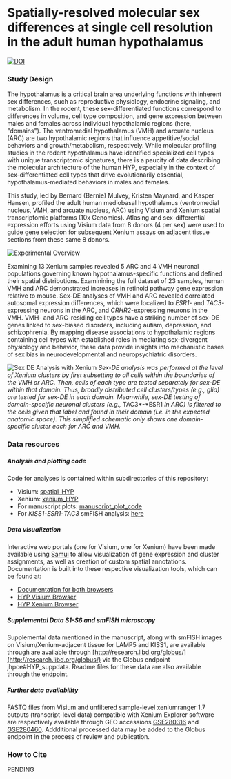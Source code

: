 # Spatially-resolved molecular sex differences at single cell resolution in the adult human hypothalamus

[![DOI](https://zenodo.org/badge/DOI/10.5281/zenodo.14285059.svg)](https://doi.org/10.5281/zenodo.14285059)

### Study Design
The hypothalamus is a critical brain area underlying functions with inherent sex differences, such as reproductive physiology, endocrine signaling, and metabolism. In the rodent, these sex-differentiated functions correspond to differences in volume, cell type composition, and gene expression between males and females across individual hypothalamic regions (here, "domains"). The ventromedial hypothalamus (VMH) and arcuate nucleus (ARC) are two hypothalamic regions that influence appetitive/social behaviors and growth/metabolism, respectively. While molecular profiling studies in the rodent hypothalamus have identified specialized cell types with unique transcriptomic signatures, there is a paucity of data describing the molecular architecture of the human HYP, especially in the context of sex-differentiated cell types that drive evolutionarily essential, hypothalamus-mediated behaviors in males and females. 

This study, led by Bernard (Bernie) Mulvey, Kristen Maynard, and Kasper Hansen, profiled the adult human mediobasal hypothalamus (ventromedial nucleus, VMH, and arcuate nucleus, ARC) using  Visium and Xenium spatial transcriptomic platforms (10x Genomics). Atlasing and sex-differential expression efforts using Visium data from 8 donors (4 per sex) were used to guide gene selection for subsequent Xenium assays on adjacent tissue sections from these same 8 donors.

![Experimental Overview](./images/overview.png)

Examining 13 Xenium samples revealed 5 ARC and 4 VMH neuronal populations governing known hypothalamus-specific functions and defined their spatial distributions. Examinining the full dataset of 23 samples, human VMH and ARC demonstrated increases in retinoid pathway gene expression relative to mouse. Sex-DE analyses of VMH and ARC revealed correlated autosomal expression differences, which were localized to *ESR1*- and *TAC3*-expressing neurons in the ARC, and *CRHR2*-expressing neurons in the VMH. VMH- and ARC-residing cell types have a striking number of sex-DE genes linked to sex-biased disorders, including autism, depression, and schizophrenia. By mapping disease associations to hypothalamic regions containing cell types with established roles in mediating sex-divergent physiology and behavior, these data provide insights into mechanistic bases of sex bias in neurodevelopmental and neuropsychiatric disorders.

![Sex DE Analysis with Xenium](./images/Xenium_sex_DE_analysis_schematic.png)
*Sex-DE analysis was performed at the level of Xenium clusters by first subsetting to all cells within the boundaries of the VMH or ARC. Then, cells of each type are tested separately for sex-DE within that domain. Thus, broadly distributed cell clusters/types (e.g., glia) are tested for sex-DE in each domain. Meanwhile, sex-DE testing of domain-specific neuronal clusters (e.g.,* TAC3*-*ESR1 *in ARC) is filtered to the cells given that label and found in their domain (i.e. in the expected anatomic space). This simplified schematic only shows one domain-specific cluster each for ARC and VMH.*

### Data resources

##### Analysis and plotting code
Code for analyses is contained within subdirectories of this repository: 
- Visium: [spatial_HYP](https://github.com/LieberInstitute/spatial_HYP/tree/main/spatial_HYP)
- Xenium: [xenium_HYP](https://github.com/LieberInstitute/spatial_HYP/tree/main/xenium_HYP)
- For manuscript plots: [manuscript_plot_code](https://github.com/LieberInstitute/spatial_HYP/tree/main/manuscript_plot_code)
- For *KISS1*-*ESR1*-*TAC3* smFISH analysis: [here](https://github.com/LieberInstitute/spatial_HYP/tree/main/Br1225_ESR1-TAC3-KISS1_smfish_analysis)

##### Data visualization
Interactive web portals (one for Visium, one for Xenium) have been made available using [Samui](https://samuibrowser.com/) to allow visualization of gene expression and cluster assignments, as well as creation of custom spatial annotations. Documentation is built into these respective visualization tools, which can be found at:

- [Documentation for both browsers](https://github.com/LieberInstitute/spatial_HYP/tree/main/samui_docs)
- [HYP Visium Browser](https://samuibrowser.com/from?url=data.libd.org/samuibrowser/&s=V12D05-348_C1&s=V12D05-348_D1&s=V12D05-350_C1&s=V12D05-350_D1&s=V12D07-075_A1&s=V12D07-075_D1&s=V12Y31-080_A1&s=V13M13-362_A1&s=V13M13-362_D1&s=V13Y24-346_C1)
- [HYP Xenium Browser](https://samuibrowser.com/from?url=data.libd.org/samuibrowser/&s=X36_5459A&s=X36_5459B&s=X36_8667C&s=X86_reg1&s=X86_reg2&s=X86_reg3&s=X97_reg1&s=X97_reg2&s=X97_reg3&s=X99_1225A&s=X99_1225B&s=X99_8741C&s=X99_8741D)

##### Supplemental Data S1-S6 and smFISH microscopy
Supplemental data mentioned in the manuscript, along with smFISH images on Visium/Xenium-adjacent tissue for LAMP5 and KISS1, are available through are available through [http://research.libd.org/globus/](http://research.libd.org/globus/) via the Globus endpoint jhpce#HYP_suppdata. Readme files for these data are also available through the endpoint.

##### Further data availability
FASTQ files from Visium and unfiltered sample-level xeniumranger 1.7 outputs (transcript-level data) compatible with Xenium Explorer software are respectively available through GEO accessions [GSE280316](https://www.ncbi.nlm.nih.gov/geo/query/acc.cgi?acc=GSE280316) and [GSE280460](https://www.ncbi.nlm.nih.gov/geo/query/acc.cgi?acc=GSE280460). Addditional processed data may be added to the Globus endpoint in the process of review and publication. 

### How to Cite
PENDING
